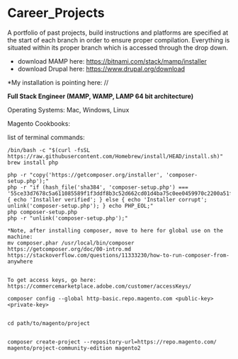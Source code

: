 # Career_Projects
A portfolio of past projects, build instructions and platforms are specified at the start of each branch in order to ensure proper compilation.  Everything is situated within its proper branch which is accessed through the drop down.   

* download MAMP here: https://bitnami.com/stack/mamp/installer
* download Drupal here: https://www.drupal.org/download

*My installation is pointing here: //

<b>Full Stack Engineer (MAMP, WAMP, LAMP 64 bit architecture) </b>

Operating Systems:
Mac, Windows, Linux

Magento Cookbooks: 


list of terminal commands:

    /bin/bash -c "$(curl -fsSL https://raw.githubusercontent.com/Homebrew/install/HEAD/install.sh)"
    brew install php
  
    php -r "copy('https://getcomposer.org/installer', 'composer-setup.php');"
    php -r "if (hash_file('sha384', 'composer-setup.php') === '55ce33d7678c5a611085589f1f3ddf8b3c52d662cd01d4ba75c0ee0459970c2200a51f492d557530c71c15d8dba01eae') { echo 'Installer verified'; } else { echo 'Installer corrupt'; unlink('composer-setup.php'); } echo PHP_EOL;"
    php composer-setup.php
    php -r "unlink('composer-setup.php');"

    *Note, after installing composer, move to here for global use on the machine: 
    mv composer.phar /usr/local/bin/composer
    https://getcomposer.org/doc/00-intro.md
    https://stackoverflow.com/questions/11333230/how-to-run-composer-from-anywhere


    To get access keys, go here: https://commercemarketplace.adobe.com/customer/accessKeys/

    composer config --global http-basic.repo.magento.com <public-key> <private-key>


    cd path/to/magento/project


    composer create-project --repository-url=https://repo.magento.com/ magento/project-community-edition magento2








    
